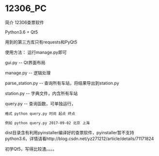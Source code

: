 # 12306_PC

简介
12306查票软件

Python3.6 + Qt5

用到的第三方库只有requests和PyQt5

使用方法：
运行manage.py即可

gui.py -- Qt界面布局

manage.py -- 逻辑处理

parse_station.py -- 查询所有车站，将结果导出到station.py

station.py -- 字典文件，内含所有车站

query.py -- 查询函数，可单独运行，

    格式 python query.py 时间 起点 终点
	
    例如 python query.py 2017-09-02 北京 上海

dist目录含有利用pyinstaller编译好的查票软件，pyinstaller暂不支持python3.6，详情请看http://blog.csdn.net/yz271212/article/details/71171824

初学Qt5，写得比较渣。。。。
